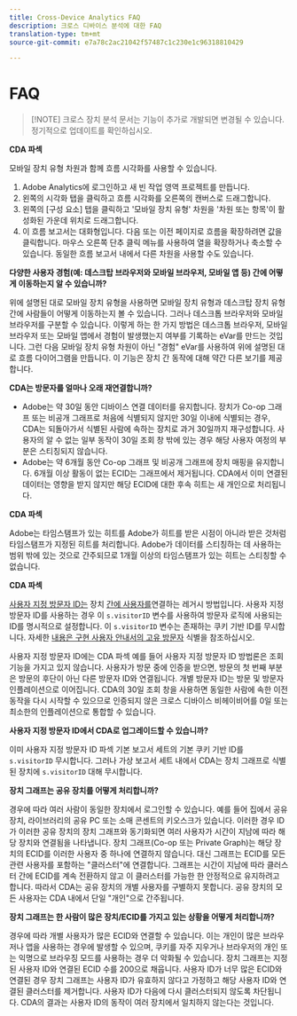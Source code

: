 ```yaml
---
title: Cross-Device Analytics FAQ
description: 크로스 디바이스 분석에 대한 FAQ
translation-type: tm+mt
source-git-commit: e7a78c2ac21042f57487c1c230e1c96318810429

---
```



# FAQ

> [!NOTE] 크로스 장치 분석 문서는 기능이 추가로 개발되면 변경될 수 있습니다. 정기적으로 업데이트를 확인하십시오.

**CDA 파섹**

모바일 장치 유형 차원과 함께 흐름 시각화를 사용할 수 있습니다.

1. Adobe Analytics에 로그인하고 새 빈 작업 영역 프로젝트를 만듭니다.
2. 왼쪽의 시각화 탭을 클릭하고 흐름 시각화를 오른쪽의 캔버스로 드래그합니다.
3. 왼쪽의 [구성 요소] 탭을 클릭하고 '모바일 장치 유형' 차원을 '차원 또는 항목'이 활성화된 가운데 위치로 드래그합니다.
4. 이 흐름 보고서는 대화형입니다. 다음 또는 이전 페이지로 흐름을 확장하려면 값을 클릭합니다. 마우스 오른쪽 단추 클릭 메뉴를 사용하여 열을 확장하거나 축소할 수 있습니다. 동일한 흐름 보고서 내에서 다른 차원을 사용할 수도 있습니다.

**다양한 사용자 경험(예: 데스크탑 브라우저와 모바일 브라우저, 모바일 앱 등) 간에 어떻게 이동하는지 알 수 있습니까?**

위에 설명된 대로 모바일 장치 유형을 사용하면 모바일 장치 유형과 데스크탑 장치 유형 간에 사람들이 어떻게 이동하는지 볼 수 있습니다. 그러나 데스크톱 브라우저와 모바일 브라우저를 구분할 수 있습니다. 이렇게 하는 한 가지 방법은 데스크톱 브라우저, 모바일 브라우저 또는 모바일 앱에서 경험이 발생했는지 여부를 기록하는 eVar를 만드는 것입니다. 그런 다음 모바일 장치 유형 차원이 아닌 "경험" eVar를 사용하여 위에 설명된 대로 흐름 다이어그램을 만듭니다. 이 기능은 장치 간 동작에 대해 약간 다른 보기를 제공합니다.

**CDA는 방문자를 얼마나 오래 재연결합니까?**

* Adobe는 약 30일 동안 디바이스 연결 데이터를 유지합니다. 장치가 Co-op 그래프 또는 비공개 그래프로 처음에 식별되지 않지만 30일 이내에 식별되는 경우, CDA는 되돌아가서 식별된 사람에 속하는 장치로 과거 30일까지 재구성합니다. 사용자의 알 수 없는 일부 동작이 30일 조회 창 밖에 있는 경우 해당 사용자 여정의 부분은 스티칭되지 않습니다.
* Adobe는 약 6개월 동안 Co-op 그래프 및 비공개 그래프에 장치 매핑을 유지합니다. 6개월 이상 활동이 없는 ECID는 그래프에서 제거됩니다. CDA에서 이미 연결된 데이터는 영향을 받지 않지만 해당 ECID에 대한 후속 히트는 새 개인으로 처리됩니다.

**CDA 파섹**

Adobe는 타임스탬프가 있는 히트를 Adobe가 히트를 받은 시점이 아니라 받은 것처럼 타임스탬프가 지정된 히트를 처리합니다. Adobe가 데이터를 스티칭하는 데 사용하는 범위 밖에 있는 것으로 간주되므로 1개월 이상의 타임스탬프가 있는 히트는 스티칭할 수 없습니다.

**CDA 파섹**

[사용자 지정 방문자 ID는](../../implement/js-implementation/c-unique-visitors/visid-custom.md) 장치 [간에 사용자를](../../implement/js-implementation/xdevice-visid/xdevice-connecting.md)연결하는 레거시 방법입니다. 사용자 지정 방문자 ID를 사용하는 경우 이 `s.visitorID` 변수를 사용하여 방문자 로직에 사용되는 ID를 명시적으로 설정합니다. 이 `s.visitorID` 변수는 존재하는 쿠키 기반 ID를 무시합니다. 자세한 [내용은 구현 사용자 안내서의 고유 방문자](../../implement/js-implementation/c-unique-visitors/visid-overview.md) 식별을 참조하십시오.

사용자 지정 방문자 ID에는 CDA 파섹 예를 들어 사용자 지정 방문자 ID 방법론은 조회 기능을 가지고 있지 않습니다. 사용자가 방문 중에 인증을 받으면, 방문의 첫 번째 부분은 방문의 후단이 아닌 다른 방문자 ID와 연결됩니다. 개별 방문자 ID는 방문 및 방문자 인플레이션으로 이어집니다. CDA의 30일 조회 창을 사용하면 동일한 사람에 속한 이전 동작을 다시 시작할 수 있으므로 인증되지 않은 크로스 디바이스 비헤이비어를 0일 또는 최소한의 인플레이션으로 통합할 수 있습니다.

**사용자 지정 방문자 ID에서 CDA로 업그레이드할 수 있습니까?**

이미 사용자 지정 방문자 ID 파섹 기본 보고서 세트의 기본 쿠키 기반 ID를 `s.visitorID` 무시합니다. 그러나 가상 보고서 세트 내에서 CDA는 장치 그래프로 식별된 장치에 `s.visitorID` 대해 무시합니다.

**장치 그래프는 공유 장치를 어떻게 처리합니까?**

경우에 따라 여러 사람이 동일한 장치에서 로그인할 수 있습니다. 예를 들어 집에서 공유 장치, 라이브러리의 공유 PC 또는 소매 콘센트의 키오스크가 있습니다. 이러한 경우 ID가 이러한 공유 장치의 장치 그래프와 동기화되면 여러 사용자가 시간이 지남에 따라 해당 장치와 연결됨을 나타냅니다. 장치 그래프(Co-op 또는 Private Graph)는 해당 장치의 ECID를 이러한 사용자 중 하나에 연결하지 않습니다. 대신 그래프는 ECID를 모든 관련 사용자를 포함하는 "클러스터"에 연결합니다. 그래프는 시간이 지남에 따라 클러스터 간에 ECID를 계속 전환하지 않고 이 클러스터를 가능한 한 안정적으로 유지하려고 합니다. 따라서 CDA는 공유 장치의 개별 사용자를 구별하지 못합니다. 공유 장치의 모든 사용자는 CDA 내에서 단일 "개인"으로 간주됩니다.

**장치 그래프는 한 사람이 많은 장치/ECID를 가지고 있는 상황을 어떻게 처리합니까?**

경우에 따라 개별 사용자가 많은 ECID와 연결할 수 있습니다. 이는 개인이 많은 브라우저나 앱을 사용하는 경우에 발생할 수 있으며, 쿠키를 자주 지우거나 브라우저의 개인 또는 익명으로 브라우징 모드를 사용하는 경우 더 악화될 수 있습니다. 장치 그래프는 지정된 사용자 ID와 연결된 ECID 수를 200으로 채웁니다. 사용자 ID가 너무 많은 ECID와 연결된 경우 장치 그래프는 사용자 ID가 유효하지 않다고 가정하고 해당 사용자 ID와 연결된 클러스터를 제거합니다. 사용자 ID가 다음에 다시 클러스터되지 않도록 차단됩니다. CDA의 결과는 사용자 ID의 동작이 여러 장치에서 일치하지 않는다는 것입니다.
